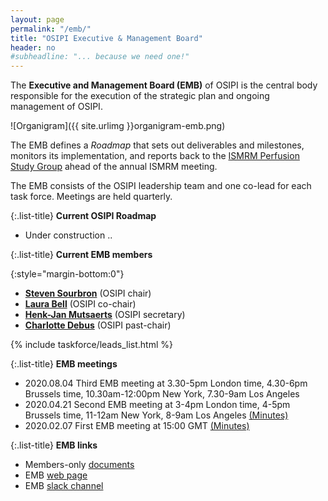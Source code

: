 ```yaml
---
layout: page
permalink: "/emb/"
title: "OSIPI Executive & Management Board"
header: no
#subheadline: "... because we need one!"
---
```


The **Executive and Management Board (EMB)** of OSIPI is the central body responsible 
for the execution of the strategic plan and ongoing management of OSIPI. 

![Organigram]({{ site.urlimg }}organigram-emb.png)

The EMB defines a *Roadmap* that sets out deliverables and milestones, 
monitors its implementation, and reports back to the [ISMRM Perfusion Study Group](https://www.ismrm.org/study-groups/perfusion-mr/) ahead of the annual ISMRM meeting. 

The EMB consists of the OSIPI leadership team and one co-lead for each task force. Meetings are held quarterly.

{:.list-title}
**Current OSIPI Roadmap**

- Under construction ..

{:.list-title}
**Current EMB members**

{:style="margin-bottom:0"}
- [**Steven Sourbron**](https://www.linkedin.com/in/steven-sourbron-93775752/?originalSubdomain=uk/) (OSIPI chair)
- [**Laura Bell**](https://www.linkedin.com/in/lauracbell/) (OSIPI co-chair)
- [**Henk-Jan Mutsaerts**](https://www.linkedin.com/in/henk-jan-mutsaerts-8532b626/) (OSIPI secretary)
- [**Charlotte Debus**](https://www.linkedin.com/in/charlotte-debus-316214a0/?originalSubdomain=de) (OSIPI past-chair)

{% include taskforce/leads_list.html %}


{:.list-title}
**EMB meetings**

- 2020.08.04 Third EMB meeting at 3.30-5pm London time, 4.30-6pm Brussels time, 10.30am-12:00pm New York, 7.30-9am Los Angeles
- 2020.04.21 Second EMB meeting at 3-4pm London time, 4-5pm Brussels time, 11-12am New York, 8-9am Los Angeles [(Minutes)](https://drive.google.com/open?id=1zjiT6dmbC7t1Svii_HG6NpYE8iS8bnR-GIf_-m02Fhc)
- 2020.02.07 First EMB meeting at 15:00 GMT [(Minutes)](https://drive.google.com/open?id=1zjiT6dmbC7t1Svii_HG6NpYE8iS8bnR-GIf_-m02Fhc)

{:.list-title}
**EMB links**

- Members-only [documents](https://drive.google.com/drive/folders/1Rx6D_5hEeJ4CRcF0KObmPWx0Mx1Xgz_j)
- EMB [web page](https://github.com/OSIPI/osipi.github.io/edit/master/pages/pages-root-folder/executive-management-board.md)
- EMB [slack channel](https://osipi.slack.com/archives/CQGS2DP7C)

